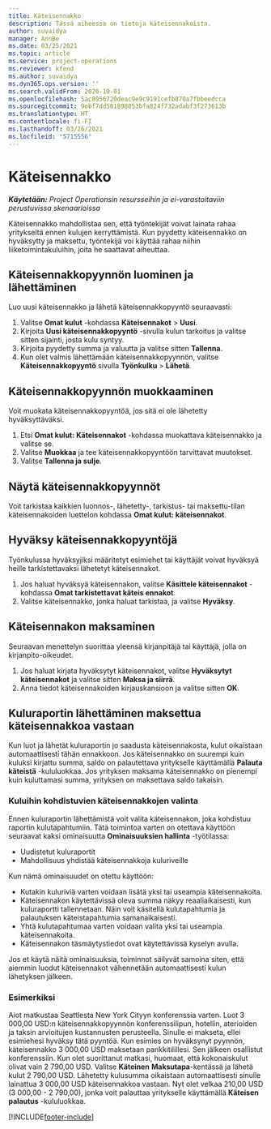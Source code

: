 ```yaml
---
title: Käteisennakko
description: Tässä aiheessa on tietoja käteisennakoista.
author: suvaidya
manager: AnnBe
ms.date: 03/25/2021
ms.topic: article
ms.service: project-operations
ms.reviewer: kfend
ms.author: suvaidya
ms.dyn365.ops.version: ''
ms.search.validFrom: 2020-10-01
ms.openlocfilehash: 5ac8956720deac9e9c9191cefb870a7fbbeedcca
ms.sourcegitcommit: 9ebf7dd501898053bfa824f732adabf3f273613b
ms.translationtype: HT
ms.contentlocale: fi-FI
ms.lasthandoff: 03/26/2021
ms.locfileid: "5715556"
---
```

# <a name="cash-advance"></a>Käteisennakko

_**Käytetään:** Project Operationsin resursseihin ja ei-varastoitaviin perustuvissa skenaarioissa_

Käteisennakko mahdollistaa sen, että työntekijät voivat lainata rahaa yritykseltä ennen kulujen kerryttämistä. Kun pyydetty käteisennakko on hyväksytty ja maksettu, työntekijä voi käyttää rahaa niihin liiketoimintakuluihin, joita he saattavat aiheuttaa. 

## <a name="create-and-submit-a-cash-advance-request"></a>Käteisennakkopyynnön luominen ja lähettäminen
Luo uusi käteisennakko ja lähetä käteisennakkopyyntö seuraavasti: 

1. Valitse **Omat kulut** -kohdassa **Käteisennakot** > **Uusi**. 
2. Kirjoita **Uusi käteisennakkopyyntö** -sivulla kulun tarkoitus ja valitse sitten sijainti, josta kulu syntyy.
3. Kirjoita pyydetty summa ja valuutta ja valitse sitten **Tallenna**. 
4. Kun olet valmis lähettämään käteisennakkopyynnön, valitse **Käteisennakkopyyntö**  sivulla **Työnkulku** > **Lähetä**.

## <a name="modify-a-cash-advance-request"></a>Käteisennakkopyynnön muokkaaminen

Voit muokata käteisennakkopyyntöä, jos sitä ei ole lähetetty hyväksyttäväksi.

1. Etsi **Omat kulut: Käteisennakot** -kohdassa muokattava käteisennakko ja valitse se.
2. Valitse **Muokkaa** ja tee käteisennakkopyyntöön tarvittavat muutokset. 
3. Valitse **Tallenna ja sulje**.


## <a name="view-cash-advance-requests"></a>Näytä käteisennakkopyynnöt
Voit tarkistaa kaikkien luonnos-, lähetetty-, tarkistus- tai maksettu-tilan käteisennakoiden luettelon kohdassa **Omat kulut: käteisennakot**. 

## <a name="approve-cash-advance-requests"></a>Hyväksy käteisennakkopyyntöjä

Työnkulussa hyväksyjiksi määritetyt esimiehet tai käyttäjät voivat hyväksyä heille tarkistettavaksi lähetetyt käteisennakot. 

1. Jos haluat hyväksyä käteisennakon, valitse **Käsittele käteisennakot** -kohdassa **Omat tarkistettavat käteis ennakot**.
2. Valitse käteisennakko, jonka haluat tarkistaa, ja valitse **Hyväksy**.  

## <a name="pay-cash-advances"></a>Käteisennakon maksaminen 
Seuraavan menettelyn suorittaa yleensä kirjanpitäjä tai käyttäjä, jolla on kirjanpito-oikeudet.

1. Jos haluat kirjata hyväksytyt käteisennakot, valitse **Hyväksytyt käteisennakot** ja valitse sitten **Maksa ja siirrä**.  
2. Anna tiedot käteisennakoiden kirjauskansioon ja valitse sitten **OK**. 

## <a name="submit-an-expense-report-against-a-paid-cash-advance"></a>Kuluraportin lähettäminen maksettua käteisennakkoa vastaan 

Kun luot ja lähetät kuluraportin jo saadusta käteisennakosta, kulut oikaistaan automaattisesti tähän ennakkoon. Jos käteisennakko on suurempi kuin kuluksi kirjattu summa, saldo on palautettava yritykselle käyttämällä **Palauta käteistä** -kululuokkaa. Jos yrityksen maksama käteisennakko on pienempi kuin kuluttamasi summa, yrityksen on maksettava saldo takaisin. 

### <a name="select-cash-advances-that-apply-to-your-expenses"></a>Kuluihin kohdistuvien käteisennakkojen valinta
Ennen kuluraportin lähettämistä voit valita käteisennakon, joka kohdistuu raportin kulutapahtumiin. Tätä toimintoa varten on otettava käyttöön seuraavat kaksi ominaisuutta **Ominaisuuksien hallinta** -työtilassa:

  - Uudistetut kuluraportit
  - Mahdollisuus yhdistää käteisennakkoja kuluriveille
 
 Kun nämä ominaisuudet on otettu käyttöön:
 
  - Kutakin kuluriviä varten voidaan lisätä yksi tai useampia käteisennakoita.
  - Käteisennakon käytettävissä oleva summa näkyy reaaliaikaisesti, kun kuluraportti tallennetaan. Näin voit käsitellä kulutapahtumia ja palautuksen käteistapahtumia samanaikaisesti.
  - Yhtä kulutapahtumaa varten voidaan valita yksi tai useampia käteisennakoita.
  - Käteisennakon täsmäytystiedot ovat käytettävissä kyselyn avulla. 
 
Jos et käytä näitä ominaisuuksia, toiminnot säilyvät samoina siten, että aiemmin luodut käteisennakot vähennetään automaattisesti kulun lähetyksen jälkeen.

### <a name="example"></a>Esimerkiksi 
Aiot matkustaa Seattlesta New York Cityyn konferenssia varten. Luot 3 000,00 USD:n käteisennakkopyynnön konferenssilipun, hotellin, aterioiden ja taksin arvioitujen kustannusten perusteella. Sinulle ei makseta, ellei esimiehesi hyväksy tätä pyyntöä. Kun esimies on hyväksynyt pyynnön, käteisennakko 3 000,00 USD maksetaan pankkitilillesi. Sen jälkeen osallistut konferenssiin. Kun olet suorittanut matkasi, huomaat, että kokonaiskulut olivat vain 2 790,00 USD. Valitse **Käteinen** **Maksutapa**-kentässä ja lähetä kulut 2 790,00 USD. Lähetetty kulusumma oikaistaan automaattisesti sinulle lainattua 3 000,00 USD käteisennakkoa vastaan. Nyt olet velkaa 210,00 USD (3 000,00 - 2 790,00), jonka voit palauttaa yritykselle käyttämällä **Käteisen palautus** -kululuokkaa.



[!INCLUDE[footer-include](../includes/footer-banner.md)]
